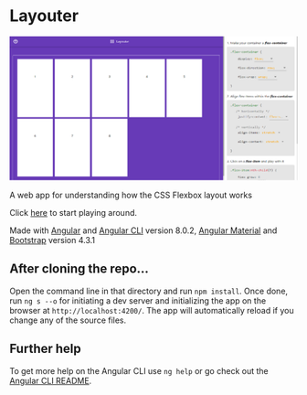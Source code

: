 # Layouter

![Layouter Screenshot](https://github.com/aashwath/layouter/blob/master/layouter_screenshot.png)

A web app for understanding how the CSS Flexbox layout works

Click [here](https://css-layouter.web.app) to start playing around.

Made with [Angular](https://github.com/angular) and [Angular CLI](https://github.com/angular/angular-cli) version 8.0.2, [Angular Material](https://github.com/angular/components) and [Bootstrap](https://github.com/twbs/bootstrap) version 4.3.1

## After cloning the repo...

Open the command line in that directory and run `npm install`. Once done, run `ng s --o` for initiating a dev server and initializing the app on the browser at `http://localhost:4200/`. The app will automatically reload if you change any of the source files.

## Further help

To get more help on the Angular CLI use `ng help` or go check out the [Angular CLI README](https://github.com/angular/angular-cli/blob/master/README.md).
